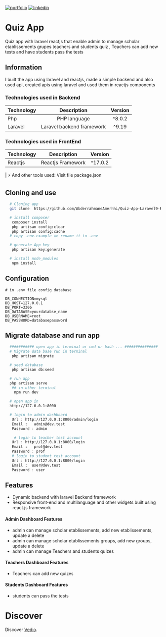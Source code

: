 [![portfolio](https://img.shields.io/badge/my_portfolio-000?style=for-the-badge&logo=ko-fi&logoColor=white)](https://main--abderrahmaneamerrhiportfoliov2.netlify.app/)
[![linkedin](https://img.shields.io/badge/linkedin-0A66C2?style=for-the-badge&logo=linkedin&logoColor=white)](https://www.linkedin.com/in/abderrahmane-amerrhi-807b40201/)

# Quiz App

Quiz app with laravel reactjs that enable admin to manage scholar etablissements grupes teachers and students quiz , Teachers can add new tests and have students pass the tests

## Information

I built the app using laravel and reactjs, made a simple backend and also used api, created apis using laravel and used them in reactjs components

### Technologies used in Backend

| Technology |        Description        | Version |
| :--------- | :-----------------------: | :-----: |
| Php        |       PHP language        | ^8.0.2  |
| Laravel    | Laravel backend framework |  ^9.19  |

### Technologies used in FrontEnd

| Technology |    Description    | Version |
| :--------- | :---------------: | :-----: |
| Reactjs    | Reactjs Framework | ^17.0.2 |

|
⚡️ And other tools used: Visit file package.json

## Cloning and use

```bash or terminal
  # Cloning app
  git clone  https://github.com/AbderrahmaneAmerhhi/Quiz-App-Laravel9-ReactJs

  # install composer
   composer install
   php artisan config:clear
   php artisan config:cache
  # copy .env.example => rename it to .env

  # generate App key
   php artisan key:generate

  # install node_modules
   npm install

```

## Configuration

```env
# in .env file config database

DB_CONNECTION=mysql
DB_HOST=127.0.0.1
DB_PORT=3306
DB_DATABASE=yourdatabse_name
DB_USERNAME=root
DB_PASSWORD=databasepassword

```

## Migrate database and run app

```bash or terminal
  ########### open app in terminal or cmd or bash ... ###############
  # Migrate data base run in terminal
   php artisan migrate

  # seed database
   php artisan db:seed

  # run app
  php artisan serve
   ## in other terminal
    npm run dev

  # open app in
  http://127.0.0.1:8000

  # login to admin dashboard
   Url : http://127.0.0.1:8000/admin/login
   Email :   admin@dev.test
   Password : admin

    # login to teacher test account
   Url : http://127.0.0.1:8000/login
   Email :   prof@dev.test
   Password : prof
   # login to student test account
   Url : http://127.0.0.1:8000/login
   Email :  user@dev.test
   Password : user

```

## Features

-   Dynamic backend with laravel Backend framework
-   Responsive front-end and multilanguage and other widgets built using react.js framework

#### Admin Dashboard Features

-   admin can manage scholar etablissements, add new etablissements, update a delete
-   admin can manage scholar etablissements groups, add new groups, update a delete
-   admin can manage Teachers and students quizes

#### Teachers Dashboard Features

-   Teachers can add new quizes

#### Students Dashboard Features

-   students can pass the tests

# Discover

Discover [Vedio](https://abderrahmaneamerrhi.com/assets/QuizAppLaravelReact-veds-02a20a78.mp4).
